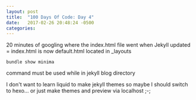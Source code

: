 ```yaml
---
layout: post
title:  "100 Days Of Code: Day 4"
date:   2017-02-26 20:48:24 -0500
categories: 
---
```

20 minutes of googling where the index.html file went when Jekyll updated = index.html is now default.html located in _layouts

```
bundle show minima
```
command must be used while in jekyll blog directory

I don't want to learn liquid to make jekyll themes so maybe I should switch to hexo... or just make themes and preview via localhost ;-;